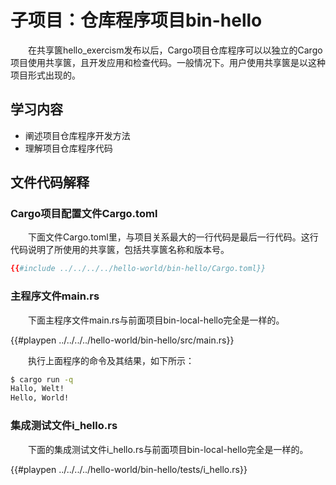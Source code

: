 # 子项目：仓库程序项目bin-hello

　　在共享篋hello_exercism发布以后，Cargo项目仓库程序可以以独立的Cargo项目使用共享篋，且开发应用和检查代码。一般情况下。用户使用共享篋是以这种项目形式出现的。

## 学习内容
- 阐述项目仓库程序开发方法
- 理解项目仓库程序代码

## 文件代码解释

### Cargo项目配置文件Cargo.toml

　　下面文件Cargo.toml里，与项目关系最大的一行代码是最后一行代码。这行代码说明了所使用的共享篋，包括共享篋名称和版本号。

```toml
{{#include ../../../../hello-world/bin-hello/Cargo.toml}}
```

### 主程序文件main.rs

　　下面主程序文件main.rs与前面项目bin-local-hello完全是一样的。

{{#playpen ../../../../hello-world/bin-hello/src/main.rs}}

　　执行上面程序的命令及其结果，如下所示：

```bash
$ cargo run -q
Hallo, Welt!
Hello, World!
```

### 集成测试文件i_hello.rs

　　下面的集成测试文件i_hello.rs与前面项目bin-local-hello完全是一样的。

{{#playpen ../../../../hello-world/bin-hello/tests/i_hello.rs}}
